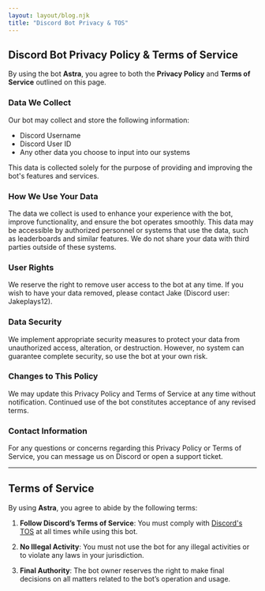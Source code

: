 ```yaml
---
layout: layout/blog.njk
title: "Discord Bot Privacy & TOS"
---
```


## Discord Bot Privacy Policy & Terms of Service

By using the bot **Astra**, you agree to both the **Privacy Policy** and **Terms of Service** outlined on this page.

### Data We Collect
Our bot may collect and store the following information:

- Discord Username
- Discord User ID
- Any other data you choose to input into our systems

This data is collected solely for the purpose of providing and improving the bot's features and services.

### How We Use Your Data
The data we collect is used to enhance your experience with the bot, improve functionality, and ensure the bot operates smoothly. This data may be accessible by authorized personnel or systems that use the data, such as leaderboards and similar features. We do not share your data with third parties outside of these systems.

### User Rights
We reserve the right to remove user access to the bot at any time. If you wish to have your data removed, please contact Jake (Discord user: Jakeplays12).

### Data Security
We implement appropriate security measures to protect your data from unauthorized access, alteration, or destruction. However, no system can guarantee complete security, so use the bot at your own risk.

### Changes to This Policy
We may update this Privacy Policy and Terms of Service at any time without notification. Continued use of the bot constitutes acceptance of any revised terms.

### Contact Information
For any questions or concerns regarding this Privacy Policy or Terms of Service, you can message us on Discord or open a support ticket.

---

## Terms of Service

By using **Astra**, you agree to abide by the following terms:

1. **Follow Discord’s Terms of Service**: You must comply with [Discord's TOS](https://discord.com/terms) at all times while using this bot.
   
2. **No Illegal Activity**: You must not use the bot for any illegal activities or to violate any laws in your jurisdiction.
   
3. **Final Authority**: The bot owner reserves the right to make final decisions on all matters related to the bot’s operation and usage.
